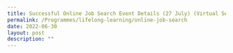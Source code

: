 ```yaml
---
title: Successful Online Job Search Event Details (27 July) (Virtual Seminar)
permalink: /Programmes/lifelong-learning/online-job-search
date: 2022-06-30
layout: post
description: ""
---
```

